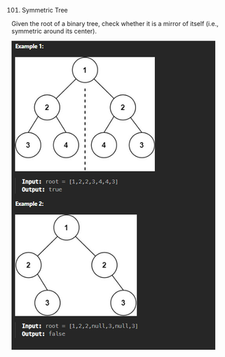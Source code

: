 101. Symmetric Tree

Given the root of a binary tree, check whether it is a mirror of itself (i.e., symmetric around its center).

![alt text](image.png)